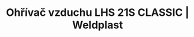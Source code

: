 ---
Link: "file:/Users/vinayakpatel/Downloads/www.weldplast.cz/ohrivac-vzduchu-lhs-21s-classic"
product_name: "LHS 21S CLASSIC230 V / 1 kW"
product_id: "Obj. číslo:139.869"
title: "Ohřívač vzduchu LHS 21S CLASSIC | Weldplast"
product_desc: "Nové zdokonalené ohřívače vzduchu Leister LHS 21 se vyznačují velmi malými rozměry (šířka pouhých 67 mm) a dlouhou životností. Jsou konstruované pro integrované použití v profesionálních přístrojích. Připojení vstupu a výstupu vzduchu je kompatabilní s předchozím typem ohřívače Leister LE 3000 a jeho příslušenstvím.Malé rozměry umožňují instalaci v těsných prostoráchNízké náklady na údržbu a dlouhá životnost díky patentované ochraně topných tělesSnadná výměna topných tělesStandardní ovládací rozhraní pro použití s existujícími řídícími jednotkami"
product_specs: "Značka konformity, Značka schválení, Třída ochrany II, NapětíV~230, PříkonW1000, Max. teplota°C650, Hmotnostkg0,55 / 0,65, Max. teplota prostředí°C80, Max. vstupní teplota vzduchu°C65"
product_downloads: "LHS 21 - 3D výkresy																								stáhnout																								, TECHNOLOGIE HORKÉHO VZDUCHU - katalog																								stáhnout																								, LHS 21 - produktový list																								stáhnout																								, Přechod z LE na LHS																								stáhnout																								, LHS - manuál CZ																								stáhnout																								"
href: "https://www.weldplast.cz/files/leister-process-heat-drawings-lhs-classic-premium-system-21.zip, https://www.weldplast.cz/files/leister-process-heat-drawings-lhs-classic-premium-system-21.zip, https://www.weldplast.cz/files/katalog-ph-web.pdf, https://www.weldplast.cz/files/katalog-ph-web.pdf, https://www.weldplast.cz/files/lhs-21-produktovy-list.pdf, https://www.weldplast.cz/files/lhs-21-produktovy-list.pdf, https://www.weldplast.cz/files/prechod-z-le-na-lhs.pdf, https://www.weldplast.cz/files/prechod-z-le-na-lhs.pdf, https://www.weldplast.cz/files/lhs15-21-41-61-manual-cz.pdf, https://www.weldplast.cz/files/lhs15-21-41-61-manual-cz.pdf"
accessories: "Ventil redukce vzduchu (LHS 21)Trubka topná s ochranou (LHS 21L)Trubka topná s ochranou (LHS 21S)Držák termosondy (LHS 20)Příruba připojovací (ø 37 mm), ø 90 mmTryska štěrbinová (ø 36,5 mm)100 x 4 mm, přímáTryska reflektorová děrovaná (ø 36,5 mm)ø 65 mm, přímá, bez svorekTryska reflektorová lžicová (ø 36,5 mm)25 x 30 mm, 90°zahnutá, bez svorekTryska reflektorová děrovaná (ø 36,5 mm)20 x 35 mm, 75° zahnutáTryska reflektorová děrovaná (ø 36,5 mm)34 x 50 mm, 75° zahnutáTryska štěrbinová (ø 36,5 mm)70 x 4 mm, přímáTryska tubulární (ø 36,5 mm)ø 12 mm, 25 x 50 mm, 90° zahnutá, bez svorekTryska tubulární (ø 36,5 mm)ø 12 mm, 25 x 50 mm, 90° zahnutáTryska reflektorová U (ø 36,5 mm)150 x 26 x 44 mm, přímáTryska štěrbinová (ø 37 mm)150 x 4 mm, přímáDeska pro montáž LHS 21 místo LHS 20, Deska pro montáž LHS 21 místo LHS 20LHS 21L PREMIUM230 V / 3.3 kWLHS 21S PREMIUM230 V / 1 kWLHS 21L CLASSIC230 V / 3,3 kWLHS 21S CLASSIC230 V / 2 kWLHS 21S CLASSIC230 V / 1 kWLHS 21S PREMIUM230 V / 2 kWLHS 21S System230 V / 2 kWLHS 21S SYSTEM230 V / 1 kWLHS 21L SYSTEM230 V / 3.3 kW"
similar_products: "Deska pro montáž LHS 21 místo LHS 20LHS 21L PREMIUM230 V / 3.3 kWLHS 21S PREMIUM230 V / 1 kWLHS 21L CLASSIC230 V / 3,3 kWLHS 21S CLASSIC230 V / 2 kWLHS 21S CLASSIC230 V / 1 kWLHS 21S PREMIUM230 V / 2 kWLHS 21S System230 V / 2 kWLHS 21S SYSTEM230 V / 1 kWLHS 21L SYSTEM230 V / 3.3 kW"
---